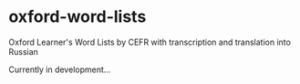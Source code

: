 # oxford-word-lists
Oxford Learner's Word Lists by CEFR with transcription and translation into Russian

Currently in development...
